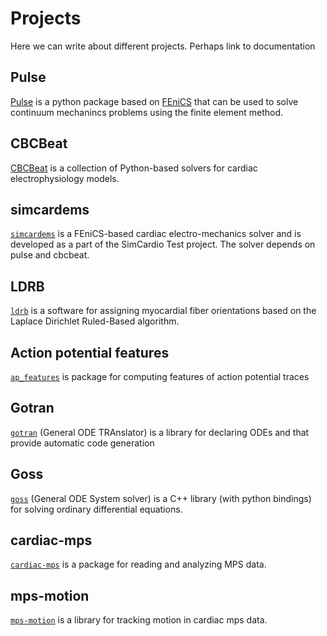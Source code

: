 # Projects

Here we can write about different projects. Perhaps link to documentation

## Pulse

[Pulse](https://finsberg.github.io/pulse/) is a python package based
on [FEniCS](https://finsberg.github.io/pulse/) that can be used to
solve continuum mechanincs problems using the finite element method.

## CBCBeat

[CBCBeat](https://github.com/ComputationalPhysiology/cbcbeat) is a collection of Python-based solvers for cardiac electrophysiology models.


## simcardems
[`simcardems`](https://github.com/ComputationalPhysiology/simcardems) is a FEniCS-based cardiac electro-mechanics solver and is developed as a part of the SimCardio Test project. The solver depends on pulse and cbcbeat.


## LDRB
[`ldrb`](https://github.com/finsberg/ldrb) is a software for assigning myocardial fiber orientations based on the Laplace Dirichlet Ruled-Based algorithm.

## Action potential features
[`ap_features`](https://github.com/ComputationalPhysiology/ap_features) is package for computing features of action potential traces

## Gotran
[`gotran`](https://github.com/ComputationalPhysiology/gotran) (General ODE TRAnslator) is a library for declaring ODEs and that provide automatic code generation

## Goss
[`goss`](https://github.com/ComputationalPhysiology/goss) (General ODE System solver) is a C++ library (with python bindings) for solving ordinary differential equations.

## cardiac-mps
[`cardiac-mps`](https://github.com/ComputationalPhysiology/mps) is a package for reading and analyzing MPS data.

## mps-motion
[`mps-motion`](https://github.com/ComputationalPhysiology/mps_motion) is a library for tracking motion in cardiac mps data.

